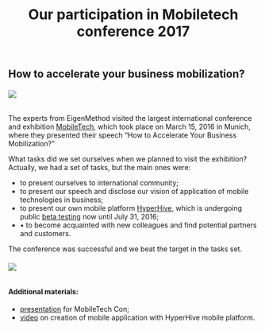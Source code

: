 ﻿---
layout: post
title: Our participation in Mobiletech conference 2017
created_at: 2017-03-15
language: en
representation_img: /img/posts/news-mbc.jpg
description: The experts from EigenMethod presented their speech at international exhibition MobileTech, that tok place in Munich on March 15, 2017
---

## How to accelerate your business mobilization?

###### ![](/img/posts/mbc.jpg)

The experts from EigenMethod visited the largest international conference and exhibition [MobileTech][con], which took place on March 15, 2016 in Munich, where they presented their speech “How to Accelerate Your Business Mobilization?”  

What tasks did we set ourselves when we planned to visit the exhibition? Actually, we had a set of tasks, but the main ones were:   

* to present ourselves to international community;  
* to present our speech and disclose our vision of application of mobile technologies in business;  
* to present our own mobile platform [HyperHive][hh], which is undergoing public [beta testing][eap] now until July 31, 2016;  
* •	to become acquainted with new colleagues and find potential partners and customers.  

The conference was successful and we beat the target in the tasks set.  

###### ![](/img/posts/mbc2.png)  

#### **Additional materials:**   

* [presentation][pres] for MobileTech Con;  
* [video][tube] on creation of mobile application with HyperHive mobile platform.  

[//]: #
   [eap]:<http://eigenmethod.com/2017/04/18/hh-reliz.en.html>
   [hh]: <http://eigenmethod.com/products/hh/>
   [tube]: <https://www.youtube.com/watch?v=7bhegv1JR_Y>
   [con]: <https://mobiletechcon.de/>
   [pres]: <http://eigenmethod.ru/pres/mbs.pdf>